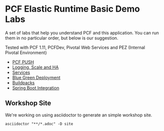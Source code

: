 # PCF Elastic Runtime Basic Demo Labs
A set of labs that help you understand PCF and this application. 
You can run them in no particular order, but below is our suggestion. 

Tested with PCF 1.11, PCFDev, Pivotal Web Services and PEZ (Internal Pivotal Environment)

* [PCF PUSH](https://github.com/Pivotal-Field-Engineering/pcf-ers-demo/blob/master/Labs/Application_Push/lab_application_push.adoc)
* [Logging, Scale and HA](https://github.com/Pivotal-Field-Engineering/pcf-ers-demo/blob/master/Labs/Logging_Scale_HA/lab_logging_scale_ha.adoc)
* [Services](https://github.com/Pivotal-Field-Engineering/pcf-ers-demo/blob/master/Labs/Services/lab_services.adoc)
* [Blue Green Deployment](https://github.com/Pivotal-Field-Engineering/pcf-ers-demo/blob/master/Labs/Blue_Green/lab_blue_green.adoc)
* [Buildpacks](https://github.com/Pivotal-Field-Engineering/pcf-ers-demo/blob/master/Labs/Buildpacks/lab_buildpack.adoc)
* [Spring Boot Integration ]()

## Workshop Site

We're working on using asciidoctor to generate an simple workshop site.

```
asciidoctor "**/*.adoc" -D site
```